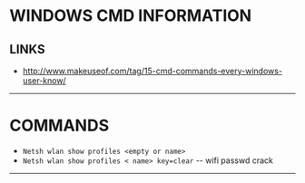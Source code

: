 # WINDOWS CMD INFORMATION


## LINKS 

- http://www.makeuseof.com/tag/15-cmd-commands-every-windows-user-know/

------------

# COMMANDS 

- `Netsh wlan show profiles <empty or name>`
- `Netsh wlan show profiles < name> key=clear` -- wifi passwd crack

--------------
